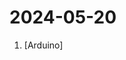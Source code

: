# 2024-05-20

1. [](https://github.comundefined "Example file to blink the LED on an Arduino") [Arduino]
